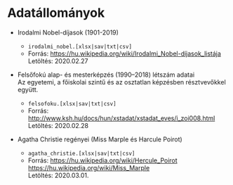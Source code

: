 # Adatállományok


* Irodalmi Nobel-díjasok (1901-2019)
  * `irodalmi_nobel.[xlsx|sav|txt|csv]`
  * Forrás: https://hu.wikipedia.org/wiki/Irodalmi_Nobel-díjasok_listája  
  Letöltés: 2020.02.27
  
* Felsőfokú alap- és mesterképzés (1990–2018) létszám adatai  
Az egyetemi, a főiskolai szintű és az osztatlan képzésben résztvevőkkel együtt. 
  * `felsofoku.[xlsx|sav|txt|csv]`
  * Forrás: http://www.ksh.hu/docs/hun/xstadat/xstadat_eves/i_zoi008.html  
  Letöltés: 2020.02.28

* Agatha Christie regényei (Miss Marple és Harcule Poirot)
  * `agatha_christie.[xlsx|sav|txt|csv]`
  * Forrás: https://hu.wikipedia.org/wiki/Hercule_Poirot  
  https://hu.wikipedia.org/wiki/Miss_Marple  
  Letöltés: 2020.03.01.

